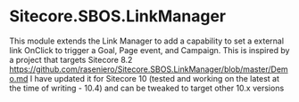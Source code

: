 # Sitecore.SBOS.LinkManager 
This module extends the Link Manager to add a capability to set a external link OnClick to trigger a Goal, Page event, and Campaign. This is inspired by a project that targets Sitecore 8.2 https://github.com/raseniero/Sitecore.SBOS.LinkManager/blob/master/Demo.md I have updated it for Sitecore 10 (tested and working on the latest at the time of writing - 10.4) and can be tweaked to target other 10.x versions  

